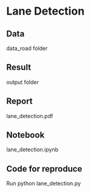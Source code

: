 # Lane Detection

## Data 
data_road folder

## Result
output folder

## Report
lane_detection.pdf

## Notebook
lane_detection.ipynb

## Code for reproduce
Run python lane_detection.py